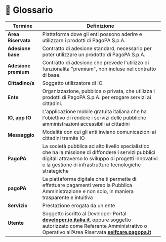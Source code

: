 # 📘 Glossario

| Termine              | Definizione                                                                                                                                                                                                                                          |
| -------------------- | ---------------------------------------------------------------------------------------------------------------------------------------------------------------------------------------------------------------------------------------------------- |
| **Area Riservata**   | Piattaforma dove gli enti possono aderire e utilizzare i prodotti di PagoPA S.p.A.                                                                                                                                                                   |
| **Adesione base**    | Contratto di adesione standard, necessario per poter utilizzare un prodotto di PagoPA S.p.A.                                                                                                                                                         |
| **Adesione premium** | Contratto di adesione che prevede l'utilizzo di funzionalità "premium", non incluse nel contratto di base.                                                                                                                                           |
| **Cittadino/a**      | Soggetto utilizzatore di IO                                                                                                                                                                                                                          |
| **Ente**             | Organizzazione, pubblica o privata, che utilizza i prodotti di PagoPA S.p.A. per erogare servizi ai cittadini.                                                                                                                                       |
| **IO, app IO**       | L'applicazione mobile gratuita italiana che ha l'obiettivo di rendere i servizi delle pubbliche amministrazioni accessibili ai cittadini                                                                                                             |
| **Messaggio**        | Modalità con cui gli enti inviano comunicazioni ai cittadini tramite IO                                                                                                                                                                              |
| **PagoPA**           | La società pubblica ad alto livello specialistico che ha la missione di diffondere i servizi pubblici digitali attraverso lo sviluppo di progetti innovativi e la gestione di infrastrutture tecnologiche strategiche                                |
| **pagoPA**           | La piattaforma digitale che ti permette di effettuare pagamenti verso la Pubblica Amministrazione e non solo, in maniera trasparente e intuitiva                                                                                                     |
| **Servizio**         | Prestazione erogata da un ente                                                                                                                                                                                                                       |
| **Utente**           | Soggetto iscritto al Developer Portal [**developer.io.italia.it**](https://developer.io.italia.it/), oppure soggetto autorizzato come Referente Amministrativo o Operativo all’Area Riservata  [**selfcare.pagopa.it**](https://selfcare.pagopa.it/) |
